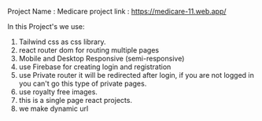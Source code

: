 Project Name : Medicare
project link : https://medicare-11.web.app/

In this Project's we use:

1. Tailwind css as css library.
2. react router dom for routing multiple pages
3. Mobile and Desktop Responsive (semi-responsive)
4. use Firebase for creating login and registration
5. use Private router it will be redirected after login, if you are not logged in you can't go this type of private pages.
6. use royalty free images.
7. this is a single page react projects.
8. we make dynamic url